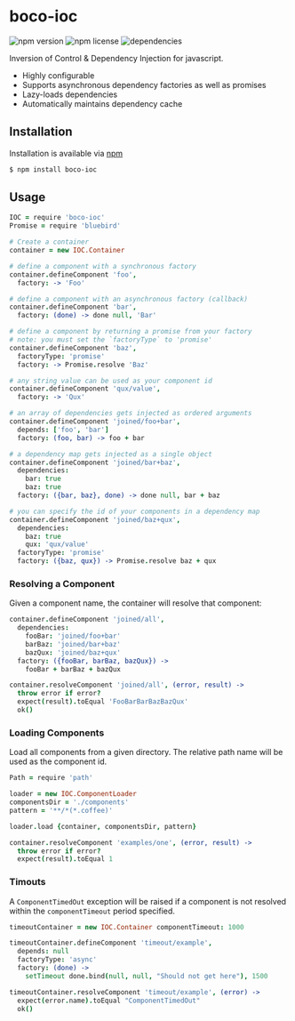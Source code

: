 # boco-ioc

![npm version](https://img.shields.io/npm/v/boco-ioc.svg)
![npm license](https://img.shields.io/npm/l/boco-ioc.svg)
![dependencies](https://david-dm.org/bocodigitalmedia/boco-ioc.png)

Inversion of Control & Dependency Injection for javascript.

* Highly configurable
* Supports asynchronous dependency factories as well as promises
* Lazy-loads dependencies
* Automatically maintains dependency cache

## Installation

Installation is available via [npm]

```sh
$ npm install boco-ioc
```

## Usage

```coffee
IOC = require 'boco-ioc'
Promise = require 'bluebird'

# Create a container
container = new IOC.Container

# define a component with a synchronous factory
container.defineComponent 'foo',
  factory: -> 'Foo'

# define a component with an asynchronous factory (callback)
container.defineComponent 'bar',
  factory: (done) -> done null, 'Bar'

# define a component by returning a promise from your factory
# note: you must set the `factoryType` to 'promise'
container.defineComponent 'baz',
  factoryType: 'promise'
  factory: -> Promise.resolve 'Baz'

# any string value can be used as your component id
container.defineComponent 'qux/value',
  factory: -> 'Qux'

# an array of dependencies gets injected as ordered arguments
container.defineComponent 'joined/foo+bar',
  depends: ['foo', 'bar']
  factory: (foo, bar) -> foo + bar

# a dependency map gets injected as a single object
container.defineComponent 'joined/bar+baz',
  dependencies:
    bar: true
    baz: true
  factory: ({bar, baz}, done) -> done null, bar + baz

# you can specify the id of your components in a dependency map
container.defineComponent 'joined/baz+qux',
  dependencies:
    baz: true
    qux: 'qux/value'
  factoryType: 'promise'
  factory: ({baz, qux}) -> Promise.resolve baz + qux
```

### Resolving a Component

Given a component name, the container will resolve that component:

```coffee
container.defineComponent 'joined/all',
  dependencies:
    fooBar: 'joined/foo+bar'
    barBaz: 'joined/bar+baz'
    bazQux: 'joined/baz+qux'
  factory: ({fooBar, barBaz, bazQux}) ->
    fooBar + barBaz + bazQux

container.resolveComponent 'joined/all', (error, result) ->
  throw error if error?
  expect(result).toEqual 'FooBarBarBazBazQux'
  ok()
```
### Loading Components

Load all components from a given directory. The relative path name will be used as the component id.

```coffee
Path = require 'path'

loader = new IOC.ComponentLoader
componentsDir = './components'
pattern = '**/*(*.coffee)'

loader.load {container, componentsDir, pattern}

container.resolveComponent 'examples/one', (error, result) ->
  throw error if error?
  expect(result).toEqual 1
```

### Timouts

A `ComponentTimedOut` exception will be raised if a component is not resolved within the `componentTimeout` period specified.

```coffee
timeoutContainer = new IOC.Container componentTimeout: 1000

timeoutContainer.defineComponent 'timeout/example',
  depends: null
  factoryType: 'async'
  factory: (done) ->
    setTimeout done.bind(null, null, "Should not get here"), 1500

timeoutContainer.resolveComponent 'timeout/example', (error) ->
  expect(error.name).toEqual "ComponentTimedOut"
  ok()
```

[npm]: http://npmjs.org
